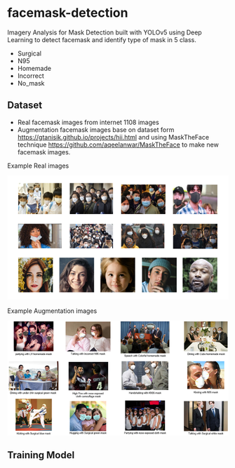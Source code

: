 # facemask-detection
Imagery Analysis for Mask Detection built with YOLOv5 using Deep Learning to detect facemask and identify type of mask in 5 class. 
- Surgical
- N95
- Homemade
- Incorrect
- No_mask

## Dataset
- Real facemask images from internet 1108 images
- Augmentation facemask images base on dataset form https://gtanisik.github.io/projects/hii.html and using MaskTheFace technique https://github.com/aqeelanwar/MaskTheFace to make new facemask images.

Example Real images

![realmask2](https://github.com/KritsanaMike/facemask-detection/blob/f2f5647c230cc2f4d508ef4d12ec76228b9b3714/Example%20Images/realmask2.png)

Example Augmentation images

![Picture1](https://github.com/KritsanaMike/facemask-detection/blob/36c7974a7b78ec583d5b627dffbbe11c0521f4fd/Example%20Images/Picture1.png)

## Training Model
